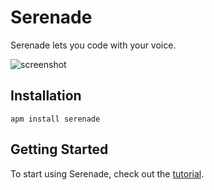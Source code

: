 # Serenade

Serenade lets you code with your voice.

![screenshot](https://serenade.ai/img/screenshot.png)

## Installation

```
apm install serenade
```

## Getting Started

To start using Serenade, check out the [tutorial](https://docs.serenade.ai/docs/quickstart.html).
